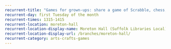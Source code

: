 ```yaml
---
recurrent-title: "Games for grown-ups: share a game of Scrabble, chess, draughts or Connect 4 and enjoy tea, cake and chat"
recurrent-day: first Tuesday of the month
recurrent-times: 1315-1415
recurrent-location: moreton-hall
recurrent-location-display-name: Moreton Hall (Suffolk Libraries Local)
recurrent-location-display-url: /branches/moreton-hall/
recurrent-category: arts-crafts-games
---
```

